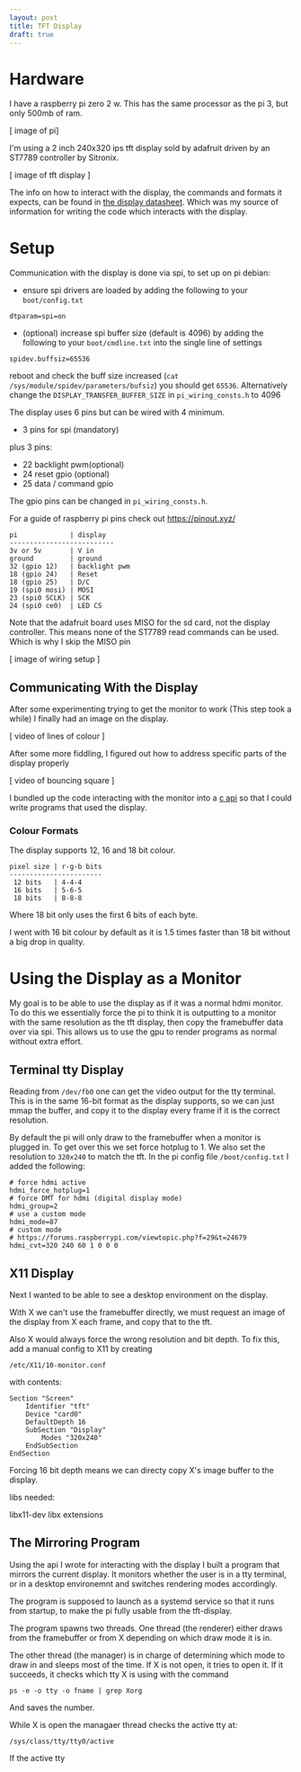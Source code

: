 ```yaml
---
layout: post
title: TFT Display
draft: true
---
```


# Hardware

I have a raspberry pi zero 2 w. This has the same processor as the pi 3,
but only 500mb of ram.

[ image of pi]

I'm using a 2 inch 240x320 ips tft display sold by adafruit driven by an ST7789 controller by Sitronix.

[ image of tft display ]

The info on how to interact with the display, the commands and 
formats it expects, can be found in [the display datasheet](https://www.buydisplay.com/download/ic/ST7789.pdf).
Which was my source of information for writing the code which interacts with the display. 

# Setup

Communication with the display is done via spi, to set up on pi debian:
- ensure spi drivers are loaded 
by adding the following to your `boot/config.txt`
```
dtparam=spi=on
```
- (optional) increase spi buffer size (default is 4096)
by adding the following to your `boot/cmdline.txt` into the single line of settings
```
spidev.buffsiz=65536
```
reboot and check the buff size increased (`cat /sys/module/spidev/parameters/bufsiz`) you should get `65536`.
Alternatively change the `DISPLAY_TRANSFER_BUFFER_SIZE` 
in `pi_wiring_consts.h` to 4096

The display uses 6 pins but can be wired with 4 minimum.
- 3 pins for spi (mandatory)

plus 3 pins:
- 22 backlight pwm(optional)
- 24 reset gpio (optional)
- 25 data / command gpio

The gpio pins can be changed in `pi_wiring_consts.h`.

For a guide of raspberry pi pins check out https://pinout.xyz/

```
pi             | display
--------------------------
3v or 5v       | V in
ground         | ground
32 (gpio 12)   | backlight pwm
18 (gpio 24)   | Reset
18 (gpio 25)   | D/C
19 (spi0 mosi) | MOSI
23 (spi0 SCLK) | SCK
24 (spi0 ce0)  | LED CS
```
Note that the adafruit board uses MISO for the sd card, 
not the display controller.
This means none of the ST7789 read commands can be used. Which is why I skip the MISO pin

[ image of wiring setup ]

## Communicating With the Display

After some experimenting trying to get the monitor to work (This step took a while) I finally had an image on the display.

[ video of lines of colour ]

After some more fiddling, I figured out how to address specific parts of the display properly

[ video of bouncing square ]

I bundled up the code interacting with the monitor into a 
[c api](https://github.com/NoamZeise/pi-graphics/blob/master/src/display.h)
so that I could write programs that used the display.

### Colour Formats

The display supports 12, 16 and 18 bit colour.

```
pixel size | r-g-b bits
-----------------------
 12 bits   | 4-4-4
 16 bits   | 5-6-5
 18 bits   | 8-8-8
```
Where 18 bit only uses the first 6 bits of each byte.

I went with 16 bit colour by default as it is 1.5 times faster than 
18 bit without a big drop in quality.

# Using the Display as a Monitor

My goal is to be able to use the display as if it was a normal hdmi monitor. 
To do this we essentially force the pi to think it is outputting
to a monitor with the same resolution as the tft display, then copy
the framebuffer data over via spi. This allows us to use the 
gpu to render programs as normal without extra effort.

## Terminal tty Display

Reading from `/dev/fb0` one can get the video output for the tty terminal.
This is in the same 16-bit format as the display supports, so we can
just mmap the buffer, and copy it to the display every frame if it
is the correct resolution.

By default the pi will only draw to the framebuffer when a monitor
is plugged in. To get over this we set force hotplug to 1.
We also set the resolution to `320x240` to match the tft.
In the pi config file `/boot/config.txt` I added the following:

```
# force hdmi active
hdmi_force_hotplug=1
# force DMT for hdmi (digital display mode)
hdmi_group=2
# use a custom mode
hdmi_mode=87
# custom mode 
# https://forums.raspberrypi.com/viewtopic.php?f=29&t=24679
hdmi_cvt=320 240 60 1 0 0 0
```

## X11 Display

Next I wanted to be able to see a desktop environment on the display.

With X we can't use the framebuffer directly,
we must request an image of the display from X each frame,
and copy that to the tft.

Also X would always force the wrong resolution
and bit depth. 
To fix this, add a manual config to X11 by creating
```
/etc/X11/10-monitor.conf
```

with contents:

```
Section "Screen"
	Identifier "tft"
	Device "card0"
	DefaultDepth 16
	SubSection "Display"
		Modes "320x240"
	EndSubSection
EndSection
```

Forcing 16 bit depth means we can directy copy X's image buffer
to the display.

libs needed:

libx11-dev
libx extensions

## The Mirroring Program

Using the api I wrote for interacting with the display I built 
a program that mirrors the current display.
It monitors whether the user is in a tty terminal, 
or in a desktop environemnt and switches rendering modes accordingly.

The program is supposed to launch as a systemd service so that it runs
from startup, to make the pi fully usable from the tft-display.

The program spawns two threads. One thread (the renderer) either draws from the framebuffer or from X depending on which draw mode it is in.

The other thread (the manager) is in charge of determining which mode to 
draw in and sleeps most of the time.
If X is not open, it tries to open it. If it succeeds, it checks which
tty X is using with the command
```
ps -e -o tty -o fname | grep Xorg
```
And saves the number.

While X is open the managaer thread checks the active tty at:
```
/sys/class/tty/tty0/active
```
If the active tty 
